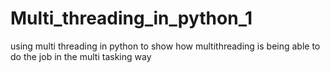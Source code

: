 # Multi_threading_in_python_1
using multi threading in python to show how multithreading is being able to do the job in the multi tasking way
